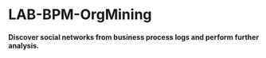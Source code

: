 # LAB-BPM-OrgMining
#### Discover social networks from business process logs and perform further analysis.
